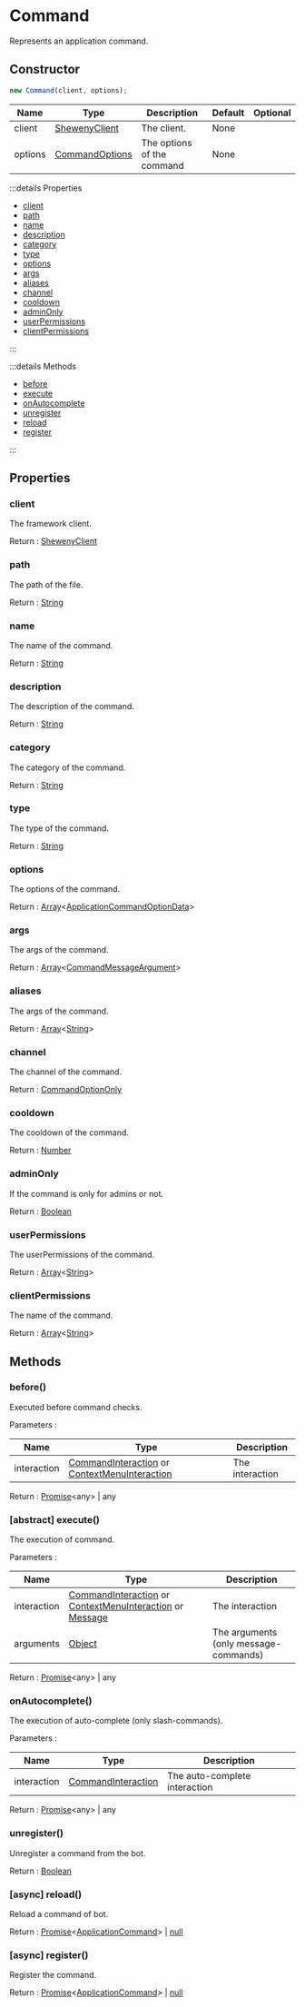 # Command

Represents an application command.

## Constructor

```js
new Command(client, options);
```

| Name    | Type                                           | Description                | Default | Optional |
| ------- | ---------------------------------------------- | -------------------------- | ------- | -------- |
| client  | [ShewenyClient](../classes/ShewenyClient.md)   | The client.                | None    |          |
| options | [CommandOptions](../typedef/CommandOptions.md) | The options of the command | None    |          |

:::details Properties

- [client](#client)
- [path](#path)
- [name](#name)
- [description](#description)
- [category](#category)
- [type](#type)
- [options](#options)
- [args](#args)
- [aliases](#aliases)
- [channel](#channel)
- [cooldown](#cooldown)
- [adminOnly](#adminonly)
- [userPermissions](#userpermissions)
- [clientPermissions](#clientpermissions)

:::

:::details Methods

- [before](#before)
- [execute](#abstract-execute)
- [onAutocomplete](#onautocomplete)
- [unregister](#unregister)
- [reload](#async-reload)
- [register](#async-register)

:::

## Properties

### client

The framework client.

Return : [ShewenyClient](../client/ShewenyClient.md)

### path

The path of the file.

Return : [String](https://developer.mozilla.org/en-US/docs/Web/JavaScript/Reference/Global_Objects/String)

### name

The name of the command.

Return : [String](https://developer.mozilla.org/en-US/docs/Web/JavaScript/Reference/Global_Objects/String)

### description

The description of the command.

Return : [String](https://developer.mozilla.org/en-US/docs/Web/JavaScript/Reference/Global_Objects/String)

### category

The category of the command.

Return : [String](https://developer.mozilla.org/en-US/docs/Web/JavaScript/Reference/Global_Objects/String)

### type

The type of the command.

Return : [String](https://developer.mozilla.org/en-US/docs/Web/JavaScript/Reference/Global_Objects/String)

### options

The options of the command.

Return : [Array](https://developer.mozilla.org/docs/Web/JavaScript/Reference/Global_Objects/Array)\<[ApplicationCommandOptionData](https://discord.js.org/#/docs/main/stable/typedef/ApplicationCommandOptionData)>

### args

The args of the command.

Return : [Array](https://developer.mozilla.org/docs/Web/JavaScript/Reference/Global_Objects/Array)\<[CommandMessageArgument](../typedef/ommandOptions.md#commandmessageargument)>

### aliases

The args of the command.

Return : [Array](https://developer.mozilla.org/docs/Web/JavaScript/Reference/Global_Objects/Array)\<[String](https://developer.mozilla.org/en-US/docs/Web/JavaScript/Reference/Global_Objects/String)>

### channel

The channel of the command.

Return : [CommandOptionOnly](../typedef/CommandOptions#commandoptiononly)

### cooldown

The cooldown of the command.

Return : [Number](https://developer.mozilla.org/en-US/docs/Web/JavaScript/Reference/Global_Objects/Number)

### adminOnly

If the command is only for admins or not.

Return : [Boolean](https://developer.mozilla.org/en-US/docs/Web/JavaScript/Reference/Global_Objects/Boolean)

### userPermissions

The userPermissions of the command.

Return : [Array](https://developer.mozilla.org/docs/Web/JavaScript/Reference/Global_Objects/Array)\<[String](https://developer.mozilla.org/en-US/docs/Web/JavaScript/Reference/Global_Objects/String)>

### clientPermissions

The name of the command.

Return : [Array](https://developer.mozilla.org/docs/Web/JavaScript/Reference/Global_Objects/Array)\<[String](https://developer.mozilla.org/en-US/docs/Web/JavaScript/Reference/Global_Objects/String)>

## Methods

### before()

Executed before command checks.

Parameters :

| Name        | Type                                                                                                                                                                                     | Description     |
| ----------- | ---------------------------------------------------------------------------------------------------------------------------------------------------------------------------------------- | --------------- |
| interaction | [CommandInteraction](https://discord.js.org/#/docs/main/stable/class/CommandInteraction) or [ContextMenuInteraction](https://discord.js.org/#/docs/main/stable/class/CommandInteraction) | The interaction |

Return : [Promise](https://developer.mozilla.org/docs/Web/JavaScript/Reference/Global_Objects/Promise)\<any> | any

### [abstract] execute()

The execution of command.

Parameters :

| Name        | Type                                                                                                                                                                                                                                                           | Description                           |
| ----------- | -------------------------------------------------------------------------------------------------------------------------------------------------------------------------------------------------------------------------------------------------------------- | ------------------------------------- |
| interaction | [CommandInteraction](https://discord.js.org/#/docs/main/stable/class/CommandInteraction) or [ContextMenuInteraction](https://discord.js.org/#/docs/main/stable/class/CommandInteraction) or [Message](https://discord.js.org/#/docs/main/stable/class/Message) | The interaction                       |
| arguments   | [Object](https://developer.mozilla.org/docs/Web/JavaScript/Reference/Global_Objects/Object)                                                                                                                                                                    | The arguments (only message-commands) |

Return : [Promise](https://developer.mozilla.org/docs/Web/JavaScript/Reference/Global_Objects/Promise)\<any> | any

### onAutocomplete()

The execution of auto-complete (only slash-commands).

Parameters :

| Name        | Type                                                                                          | Description                   |
| ----------- | --------------------------------------------------------------------------------------------- | ----------------------------- |
| interaction | [CommandInteraction](https://discord.js.org/#/docs/main/stable/class/AutocompleteInteraction) | The auto-complete interaction |

Return : [Promise](https://developer.mozilla.org/docs/Web/JavaScript/Reference/Global_Objects/Promise)\<any> | any

### unregister()

Unregister a command from the bot.

Return : [Boolean](https://developer.mozilla.org/docs/Web/JavaScript/Reference/Global_Objects/Boolean)

### [async] reload()

Reload a command of bot.

Return : [Promise](https://developer.mozilla.org/docs/Web/JavaScript/Reference/Global_Objects/Promise)\<[ApplicationCommand](./Command.md)> | [null](https://developer.mozilla.org/docs/Web/JavaScript/Reference/Global_Objects/Null)

### [async] register()

Register the command.

Return : [Promise](https://developer.mozilla.org/docs/Web/JavaScript/Reference/Global_Objects/Promise)\<[ApplicationCommand](./Command.md)> | [null](https://developer.mozilla.org/docs/Web/JavaScript/Reference/Global_Objects/Null)
